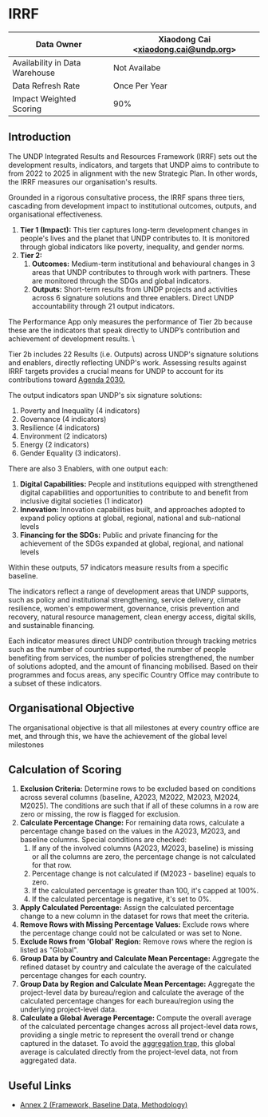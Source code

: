 # IRRF

| Data Owner                     | Xiaodong Cai \<xiaodong.cai@undp.org> |
| ------------------------------ | ------------------------------------- |
| Availability in Data Warehouse | Not Availabe                          |
| Data Refresh Rate              | Once Per Year                         |
| Impact Weighted Scoring        | 90%                                   |

## Introduction

The UNDP Integrated Results and Resources Framework (IRRF) sets out the development results, indicators, and targets that UNDP aims to contribute to from 2022 to 2025 in alignment with the new Strategic Plan. In other words, the IRRF measures our organisation's results.

Grounded in a rigorous consultative process, the IRRF spans three tiers, cascading from development impact to institutional outcomes, outputs, and organisational effectiveness.

1. **Tier 1 (Impact):** This tier captures long-term development changes in people's lives and the planet that UNDP contributes to. It is monitored through global indicators like poverty, inequality, and gender norms.
2. **Tier 2:**
   1. **Outcomes:** Medium-term institutional and behavioural changes in 3 areas that UNDP contributes to through work with partners. These are monitored through the SDGs and global indicators.
   2. **Outputs:** Short-term results from UNDP projects and activities across 6 signature solutions and three enablers. Direct UNDP accountability through 21 output indicators.

The Performance App only measures the performance of Tier 2b because these are the indicators that speak directly to UNDP’s contribution and achievement of development results. \\

Tier 2b includes 22 Results (i.e. Outputs) across UNDP's signature solutions and enablers, directly reflecting UNDP's work. Assessing results against IRRF targets provides a crucial means for UNDP to account for its contributions toward [Agenda 2030.](https://www.undp.org/sustainable-development-goals)

The output indicators span UNDP's six signature solutions:

1. Poverty and Inequality (4 indicators)
2. Governance (4 indicators)
3. Resilience (4 indicators)
4. Environment (2 indicators)
5. Energy (2 indicators)
6. Gender Equality (3 indicators).

There are also 3 Enablers, with one output each:

1. **Digital Capabilities:** People and institutions equipped with strengthened digital capabilities and opportunities to contribute to and benefit from inclusive digital societies (1 indicator)
2. **Innovation:** Innovation capabilities built, and approaches adopted to expand policy options at global, regional, national and sub-national levels
3. **Financing for the SDGs:** Public and private financing for the achievement of the SDGs expanded at global, regional, and national levels

Within these outputs, 57 indicators measure results from a specific baseline.

The indicators reflect a range of development areas that UNDP supports, such as policy and institutional strengthening, service delivery, climate resilience, women's empowerment, governance, crisis prevention and recovery, natural resource management, clean energy access, digital skills, and sustainable financing.

Each indicator measures direct UNDP contribution through tracking metrics such as the number of countries supported, the number of people benefiting from services, the number of policies strengthened, the number of solutions adopted, and the amount of financing mobilised. Based on their programmes and focus areas, any specific Country Office may contribute to a subset of these indicators.

## Organisational Objective

The organisational objective is that all milestones at every country office are met, and through this, we have the achievement of the global level milestones

## Calculation of Scoring

1. **Exclusion Criteria:** Determine rows to be excluded based on conditions across several columns (baseline, A2023, M2022, M2023, M2024, M2025). The conditions are such that if all of these columns in a row are zero or missing, the row is flagged for exclusion.
2. **Calculate Percentage Change:** For remaining data rows, calculate a percentage change based on the values in the A2023, M2023, and baseline columns.  Special conditions are checked:&#x20;
   1. If any of the involved columns (A2023, M2023, baseline) is missing or all the columns are zero, the percentage change is not calculated for that row.&#x20;
   2. Percentage change is not calculated if (M2023 - baseline) equals to zero.&#x20;
   3. If the calculated percentage is greater than 100, it's capped at 100%.&#x20;
   4. If the calculated percentage is negative, it's set to 0%.
3. **Apply Calculated Percentage:** Assign the calculated percentage change to a new column in the dataset for rows that meet the criteria.
4. **Remove Rows with Missing Percentage Values:** Exclude rows where the percentage change could not be calculated or was set to None.
5. **Exclude Rows from 'Global' Region:** Remove rows where the region is listed as "Global".
6. **Group Data by Country and Calculate Mean Percentage:** Aggregate the refined dataset by country and calculate the average of the calculated percentage changes for each country.
7. **Group Data by Region and Calculate Mean Percentage:** Aggregate the project-level data by bureau/region and calculate the average of the calculated percentage changes for each bureau/region using the underlying project-level data.
8. **Calculate a Global Average Percentage:** Compute the overall average of the calculated percentage changes across all project-level data rows, providing a single metric to represent the overall trend or change captured in the dataset. To avoid the [aggregation trap](irrf.md#introduction), this global average is calculated directly from the project-level data, not from aggregated data.

## Useful Links

* [Annex 2 (Framework, Baseline Data, Methodology)](https://www.undp.org/sites/g/files/zskgke326/files/dp2021-28\_Annex%202\_1.docx)
